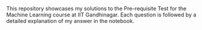 This repository showcases my solutions to the Pre-requisite Test for the Machine Learning course at IIT Gandhinagar.
Each question is followed by a detailed explanation of my answer in the notebook.
